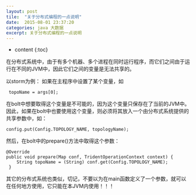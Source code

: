 ```yaml
---
layout: post
tile:  "关于分布式编程的一点说明"
date:  2015-08-01 23:37:20
categories: java 大数据 
excerpt: 关于分布式编程的一点说明
---
```


* content
{:toc}



在分布式系统中，由于有多个机器、多个进程在同时运行程序，而它们之间由于运行在不同的JVM中，因此它们之间的变量是无法共享的。

以storm为例：
如果在主程序中设置了某个变量，如

	 topoName = args[0];

在bolt中想要取得这个变量是不可能的，因为这个变量只保存在了当前的JVM中。
因此，如果在bolt中也要使用这个变量，则必须将其放入一个由分布式系统提供的共享参数中，如：

	config.put(Config.TOPOLOGY_NAME, topologyName);

然后，在bolt中的prepare()方法中取得这个参数：

	@Override
	public void prepare(Map conf, TridentOperationContext context) {
        String topoName = (String) conf.get(Config.TOPOLOGY_NAME);
	 }


其它的分布式系统也类似，切记，不要以为在main函数定义了一个参数，就可以在任何地方使用，它只能在本JVM内使用！！！
